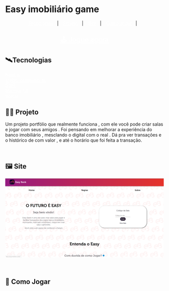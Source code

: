 # Easy imobiliário game

<p align="center">
  <a href="#-tecnologias" style='color:#FFF'>Tecnologias</a>&nbsp;&nbsp;&nbsp;|&nbsp;&nbsp;&nbsp;
  <a href="#-projeto" style='color:#FFF'>Projeto</a>&nbsp;&nbsp;&nbsp;|&nbsp;&nbsp;&nbsp;
  <a href="#-site" style='color:#FFF'>Site</a>&nbsp;&nbsp;&nbsp;|&nbsp;&nbsp;&nbsp; 
  <a href="#-como-jogar" style='color:#FFF'>Como Jogar</a>&nbsp;&nbsp;&nbsp;|&nbsp;&nbsp;&nbsp; 
</p>
  <h2 align="center" >
  <a style='color:#FFF' href="https://easyimobiliario.com.br"> 🕹️ Jogue agora</a>
 </h2>


## 🛰️Tecnologias
  <a href="https://nextjs.org" style='color:#FFF'>Next.js</a>
  <br/>
  <a href="https://styled-components.com" style='color:#FFF'>styled-components</a>
  <br/>
  <a href="https://swr.vercel.app/pt-BR" style='color:#FFF'>SWR</a>
  <br/>
  <a href="https://mui.com" style='color:#FFF'>Material UI</a>
  <br/>
  <a href="https://vercel.com" style='color:#FFF'>Vercel</a>
<br/>

## 👨‍💻 Projeto 
Um projeto portfólio que realmente funciona , com ele você pode criar salas e jogar com seus amigos . Foi pensando em melhorar a experiência do banco imobiliário , mesclando o digital com o real . Dá pra ver transações e o histórico de com valor , e até o horário que foi feita a transação.

<br/>

## 🖼️ Site
![pagina inicial do Easy imobiliário game](/public/image/home%20page.png)

<br/>

## 🎲 Como Jogar


